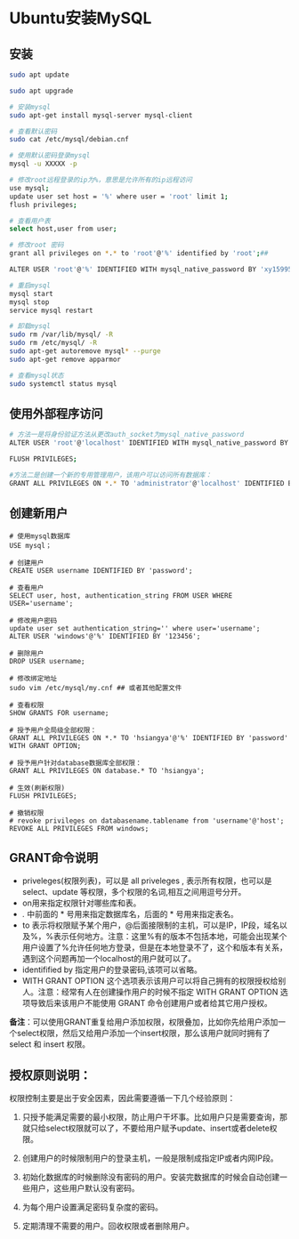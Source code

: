 # Ubuntu安装MySQL

## 安装

```bash
sudo apt update

sudo apt upgrade

# 安装mysql
sudo apt-get install mysql-server mysql-client

# 查看默认密码
sudo cat /etc/mysql/debian.cnf

# 使用默认密码登录mysql
mysql -u XXXXX -p

# 修改root远程登录的ip为%，意思是允许所有的ip远程访问
use mysql;
update user set host = '%' where user = 'root' limit 1;
flush privileges;

# 查看用户表
select host,user from user;

# 修改root 密码
grant all privileges on *.* to 'root'@'%' identified by 'root';##

ALTER USER 'root'@'%' IDENTIFIED WITH mysql_native_password BY 'xy159951';

# 重启mysql
mysql start
mysql stop
service mysql restart

# 卸载mysql
sudo rm /var/lib/mysql/ -R
sudo rm /etc/mysql/ -R
sudo apt-get autoremove mysql* --purge
sudo apt-get remove apparmor

# 查看mysql状态
sudo systemctl status mysql
```

## 使用外部程序访问

```bash
# 方法一是将身份验证方法从更改auth_socket为mysql_native_password
ALTER USER 'root'@'localhost' IDENTIFIED WITH mysql_native_password BY 'very_strong_password';

FLUSH PRIVILEGES;

#方法二是创建一个新的专用管理用户，该用户可以访问所有数据库：
GRANT ALL PRIVILEGES ON *.* TO 'administrator'@'localhost' IDENTIFIED BY 'very_strong_password';
```

## 创建新用户

```shell
# 使用mysql数据库
USE mysql；

# 创建用户
CREATE USER username IDENTIFIED BY 'password';

# 查看用户
SELECT user, host, authentication_string FROM USER WHERE USER='username';

# 修改用户密码
update user set authentication_string='' where user='username';
ALTER USER 'windows'@'%' IDENTIFIED BY '123456';

# 删除用户
DROP USER username;

# 修改绑定地址
sudo vim /etc/mysql/my.cnf ## 或者其他配置文件

# 查看权限
SHOW GRANTS FOR username;

# 授予用户全局级全部权限：
GRANT ALL PRIVILEGES ON *.* TO 'hsiangya'@'%' IDENTIFIED BY 'password' WITH GRANT OPTION;

# 授予用户针对database数据库全部权限：
GRANT ALL PRIVILEGES ON database.* TO 'hsiangya';

# 生效(刷新权限)
FLUSH PRIVILEGES;

# 撤销权限
# revoke privileges on databasename.tablename from 'username'@'host';
REVOKE ALL PRIVILEGES FROM windows;
```

## GRANT命令说明

- priveleges(权限列表)，可以是 all priveleges , 表示所有权限，也可以是 select、update 等权限，多个权限的名词,相互之间用逗号分开。
- on用来指定权限针对哪些库和表。
- *.* 中前面的 * 号用来指定数据库名，后面的 * 号用来指定表名。
- to 表示将权限赋予某个用户，@后面接限制的主机，可以是IP，IP段，域名以及%，%表示任何地方。注意：这里%有的版本不包括本地，可能会出现某个用户设置了%允许任何地方登录，但是在本地登录不了，这个和版本有关系，遇到这个问题再加一个localhost的用户就可以了。
- identifified by 指定用户的登录密码,该项可以省略。
- WITH GRANT OPTION 这个选项表示该用户可以将自己拥有的权限授权给别人。注意：经常有人在创建操作用户的时候不指定 WITH GRANT OPTION 选项导致后来该用户不能使用 GRANT 命令创建用户或者给其它用户授权。

**备注**：可以使用GRANT重复给用户添加权限，权限叠加，比如你先给用户添加一个select权限，然后又给用户添加一个insert权限，那么该用户就同时拥有了select 和 insert 权限。

## **授权原则说明：**

权限控制主要是出于安全因素，因此需要遵循一下几个经验原则：

1. 只授予能满足需要的最小权限，防止用户干坏事。比如用户只是需要查询，那就只给select权限就可以了，不要给用户赋予update、insert或者delete权限。

2. 创建用户的时候限制用户的登录主机，一般是限制成指定IP或者内网IP段。

3. 初始化数据库的时候删除没有密码的用户。安装完数据库的时候会自动创建一些用户，这些用户默认没有密码。

4. 为每个用户设置满足密码复杂度的密码。

5. 定期清理不需要的用户。回收权限或者删除用户。









